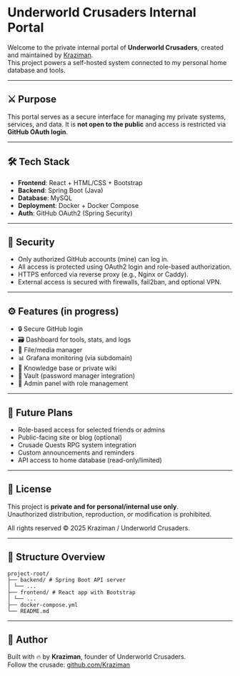 # Underworld Crusaders Internal Portal

Welcome to the private internal portal of **Underworld Crusaders**, created and maintained by [Kraziman](https://github.com/Kraziman).  
This project powers a self-hosted system connected to my personal home database and tools.

---

## ⚔️ Purpose

This portal serves as a secure interface for managing my private systems, services, and data. It is **not open to the public** and access is restricted via **GitHub OAuth login**.

---

## 🛠️ Tech Stack

- **Frontend**: React + HTML/CSS + Bootstrap
- **Backend**: Spring Boot (Java)
- **Database**: MySQL
- **Deployment**: Docker + Docker Compose
- **Auth**: GitHub OAuth2 (Spring Security)

---

## 🔐 Security

- Only authorized GitHub accounts (mine) can log in.
- All access is protected using OAuth2 login and role-based authorization.
- HTTPS enforced via reverse proxy (e.g., Nginx or Caddy).
- External access is secured with firewalls, fail2ban, and optional VPN.

---

## ⚙️ Features (in progress)

- 🔒 Secure GitHub login
- 🗃️ Dashboard for tools, stats, and logs
- 📁 File/media manager
- 📊 Grafana monitoring (via subdomain)
- 🧠 Knowledge base or private wiki
- 🧾 Vault (password manager integration)
- 🔧 Admin panel with role management

---

## 🧪 Future Plans

- Role-based access for selected friends or admins
- Public-facing site or blog (optional)
- Crusade Quests RPG system integration
- Custom announcements and reminders
- API access to home database (read-only/limited)

---

## 🚫 License

This project is **private and for personal/internal use only**.  
Unauthorized distribution, reproduction, or modification is prohibited.

All rights reserved © 2025 Kraziman / Underworld Crusaders.

---

## 📁 Structure Overview

```
project-root/
├── backend/ # Spring Boot API server
│ └── ...
├── frontend/ # React app with Bootstrap
│ └── ...
├── docker-compose.yml
└── README.md
```

---

## 🧙 Author

Built with 🔥 by **Kraziman**, founder of Underworld Crusaders.  
Follow the crusade: [github.com/Kraziman](https://github.com/Kraziman)
